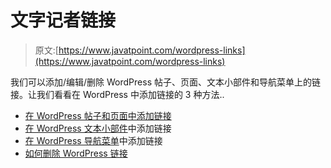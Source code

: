 # 文字记者链接

> 原文:[https://www.javatpoint.com/wordpress-links](https://www.javatpoint.com/wordpress-links)

我们可以添加/编辑/删除 WordPress 帖子、页面、文本小部件和导航菜单上的链接。让我们看看在 WordPress 中添加链接的 3 种方法..

*   [在 WordPress 帖子和页面中添加链接](add-a-link-in-wordpress-posts-and-pages)
*   [在 WordPress 文本小部件](how-to-add-a-link-in-wordpress-text-widgets)中添加链接
*   [在 WordPress 导航菜单](how-to-add-a-new-link-in-wordpress-navigation-menus)中添加链接
*   [如何删除 WordPress 链接](how-to-deletes-wordpress-links)